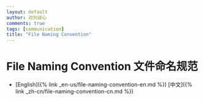 ```yaml
---
layout: default
author: 对刘谈心
comments: true
tags: [communication]
title: "File Naming Convention"
---
```


# File Naming Convention 文件命名规范

- [English]({% link _en-us/file-naming-convention-en.md %})        [中文]({% link _zh-cn/file-naming-convention-cn.md %})
